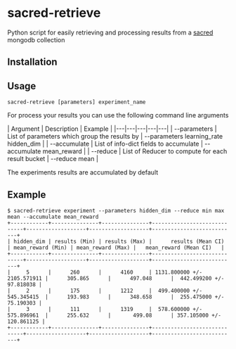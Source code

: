 # sacred-retrieve

Python script for easily retrieving and processing results from a [sacred](https://github.com/IDSIA/sacred) mongodb collection 

## Installation

## Usage

```
sacred-retrieve [parameters] experiment_name
```

For process your results you can use the following command line arguments

| Argument | Description  | Example |
|---|---|---|---|---|
| --parameters | List of parameters which group the results by | --parameters learning_rate hidden_dim  |
| --accumulate | List of info-dict fields to accumulate | --accumulate mean_reward |
| --reduce | List of Reducer to compute for each result bucket | --reduce mean |

The experiments results are accumulated by default  

## Example


```
$ sacred-retrieve experiment --parameters hidden_dim --reduce min max mean --accumulate mean_reward
+------------+---------------+---------------+-----------------------------+-------------------+-------------------+---------------------------+                                              
| hidden_dim | results (Min) | results (Max) |      results (Mean CI)      | mean_reward (Min) | mean_reward (Max) |   mean_reward (Mean CI)   |                                              
+------------+---------------+---------------+-----------------------------+-------------------+-------------------+---------------------------+                                              
|     5      |      260      |      4160     | 1131.800000 +/- 2105.571911 |      305.865      |      497.048      |  442.499200 +/- 97.818038 |                                              
|     2      |      175      |      1212     |  499.400000 +/- 545.345415  |      193.983      |      348.658      |  255.475000 +/- 75.190303 |                                              
|     3      |      111      |      1319     |  578.600000 +/- 575.896961  |      255.632      |       499.08      | 357.105000 +/- 120.861125 |                                              
+------------+---------------+---------------+-----------------------------+-------------------+-------------------+---------------------------+  
```